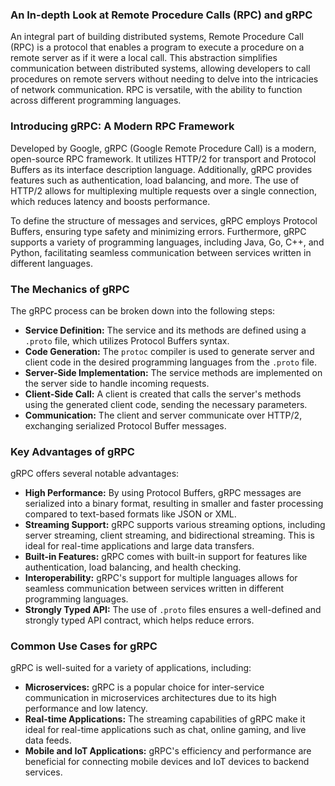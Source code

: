 ### **An In-depth Look at Remote Procedure Calls (RPC) and gRPC**

An integral part of building distributed systems, Remote Procedure Call (RPC) is a protocol that enables a program to execute a procedure on a remote server as if it were a local call. This abstraction simplifies communication between distributed systems, allowing developers to call procedures on remote servers without needing to delve into the intricacies of network communication. RPC is versatile, with the ability to function across different programming languages.

### **Introducing gRPC: A Modern RPC Framework**

Developed by Google, gRPC (Google Remote Procedure Call) is a modern, open-source RPC framework. It utilizes HTTP/2 for transport and Protocol Buffers as its interface description language. Additionally, gRPC provides features such as authentication, load balancing, and more. The use of HTTP/2 allows for multiplexing multiple requests over a single connection, which reduces latency and boosts performance.

To define the structure of messages and services, gRPC employs Protocol Buffers, ensuring type safety and minimizing errors. Furthermore, gRPC supports a variety of programming languages, including Java, Go, C++, and Python, facilitating seamless communication between services written in different languages.

### **The Mechanics of gRPC**

The gRPC process can be broken down into the following steps:

- **Service Definition:** The service and its methods are defined using a `.proto` file, which utilizes Protocol Buffers syntax.
- **Code Generation:** The `protoc` compiler is used to generate server and client code in the desired programming languages from the `.proto` file.
- **Server-Side Implementation:** The service methods are implemented on the server side to handle incoming requests.
- **Client-Side Call:** A client is created that calls the server's methods using the generated client code, sending the necessary parameters.
- **Communication:** The client and server communicate over HTTP/2, exchanging serialized Protocol Buffer messages.

### **Key Advantages of gRPC**

gRPC offers several notable advantages:

- **High Performance:** By using Protocol Buffers, gRPC messages are serialized into a binary format, resulting in smaller and faster processing compared to text-based formats like JSON or XML.
- **Streaming Support:** gRPC supports various streaming options, including server streaming, client streaming, and bidirectional streaming. This is ideal for real-time applications and large data transfers.
- **Built-in Features:** gRPC comes with built-in support for features like authentication, load balancing, and health checking.
- **Interoperability:** gRPC's support for multiple languages allows for seamless communication between services written in different programming languages.
- **Strongly Typed API:** The use of `.proto` files ensures a well-defined and strongly typed API contract, which helps reduce errors.

### **Common Use Cases for gRPC**

gRPC is well-suited for a variety of applications, including:

- **Microservices:** gRPC is a popular choice for inter-service communication in microservices architectures due to its high performance and low latency.
- **Real-time Applications:** The streaming capabilities of gRPC make it ideal for real-time applications such as chat, online gaming, and live data feeds.
- **Mobile and IoT Applications:** gRPC's efficiency and performance are beneficial for connecting mobile devices and IoT devices to backend services.

